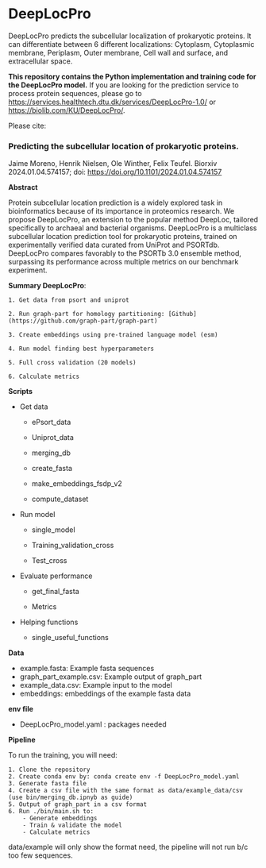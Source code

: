 # DeepLocPro
DeepLocPro predicts the subcellular localization of prokaryotic proteins. It can differentiate between 6 different localizations: Cytoplasm, Cytoplasmic membrane, Periplasm, Outer membrane, Cell wall and surface, and extracellular space.


**This repository contains the Python implementation and training code for the DeepLocPro model.** If you are looking for the prediction service to process protein sequences, please go to https://services.healthtech.dtu.dk/services/DeepLocPro-1.0/ or https://biolib.com/KU/DeepLocPro/.

Please cite:

### Predicting the subcellular location of prokaryotic proteins.

Jaime Moreno, Henrik Nielsen, Ole Winther, Felix Teufel.
Biorxiv 2024.01.04.574157; doi: https://doi.org/10.1101/2024.01.04.574157

**Abstract**

Protein subcellular location prediction is a widely explored task in bioinformatics because of its importance in proteomics research. We propose DeepLocPro, an extension to the popular method DeepLoc, tailored specifically to archaeal and bacterial organisms. DeepLocPro is a multiclass subcellular location prediction tool for prokaryotic proteins, trained on experimentally verified data curated from UniProt and PSORTdb. DeepLocPro compares favorably to the PSORTb 3.0 ensemble method, surpassing its performance across multiple metrics on our benchmark experiment.

**Summary DeepLocPro**:

    1. Get data from psort and uniprot
    
    2. Run graph-part for homology partitioning: [Github](https://github.com/graph-part/graph-part)
    
    3. Create embeddings using pre-trained language model (esm)
    
    4. Run model finding best hyperparameters
    
    5. Full cross validation (20 models)

    6. Calculate metrics
    
**Scripts**

- Get data

    - ePsort_data

    - Uniprot_data

    - merging_db

    - create_fasta

    - make_embeddings_fsdp_v2

    - compute_dataset

- Run model

    - single_model

    - Training_validation_cross

    - Test_cross

- Evaluate performance

    - get_final_fasta

    - Metrics

- Helping functions
    - single_useful_functions

**Data**
- example.fasta: Example fasta sequences
- graph_part_example.csv: Example output of graph_part
- example_data.csv: Example input to the model
- embeddings: embeddings of the example fasta data

**env file**
* DeepLocPro_model.yaml : packages needed


**Pipeline**

To run the training, you will need:

    1. Clone the repository
    2. Create conda env by: conda create env -f DeepLocPro_model.yaml
    3. Generate fasta file
    4. Create a csv file with the same format as data/example_data/csv (use bin/merging_db.ipnyb as guide)
    5. Output of graph_part in a csv format
    6. Run ./bin/main.sh to:
        - Generate embeddings
        - Train & validate the model
        - Calculate metrics
data/example will only show the format need, the pipeline will not run b/c too few sequences.

